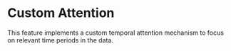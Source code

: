 # Custom Attention

This feature implements a custom temporal attention mechanism to focus on relevant time periods in the data.